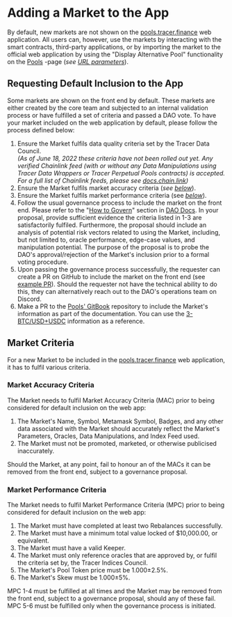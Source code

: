 # Adding a Market to the App

By default, new markets are not shown on the [pools.tracer.finance](https://pools.tracer.finance/) web application. All users can, however, use the markets by interacting with the smart contracts, third-party applications, or by importing the market to the official web application by using the "Display Alternative Pool" functionality on the [Pools](https://pools.tracer.finance/pools/) -page (_see_ [_URL parameters_](../../developer-resources/url-parameters.md)).

## Requesting Default Inclusion to the App

Some markets are shown on the front end by default. These markets are either created by the core team and subjected to an internal validation process or have fulfilled a set of criteria and passed a DAO vote. To have your market included on the web application by default, please follow the process defined below:

1. Ensure the Market fulfils data quality criteria set by the Tracer Data Council.\
   _(As of June 18, 2022 these criteria have not been rolled out yet. Any verified Chainlink feed (with or without any Data Manipulations using Tracer Data Wrappers or Tracer Perpetual Pools contracts) is accepted. For a full list of Chainlink feeds, please see_ [_docs.chain.link_](https://docs.chain.link/docs/arbitrum-price-feeds/)_)_
2. Ensure the Market fulfils market accuracy criteria (_see_ [_below_](adding-a-market-to-the-app.md#market-accuracy-criteria)).
3. Ensure the Market fulfils market performance criteria (see [_below_](adding-a-market-to-the-app.md#undefined)).
4. Follow the usual governance process to include the market on the front end. Please refer to the "[How to Govern](https://dao.docs.tracer.finance/governance/governors#how-to-govern)" section in [DAO Docs](https://app.gitbook.com/o/-MbdsGfc3PEsikGQpmCo/s/c7RWzlPWCpuLBm0Xz4Xw/). In your proposal, provide sufficient evidence the criteria listed in 1-3 are satisfactorily fulfiled. Furthermore, the proposal should include an analysis of potential risk vectors related to using the Market, including, but not limited to, oracle performance, edge-case values, and manipulation potential. The purpose of the proposal is to probe the DAO's approval/rejection of the Market's inclusion prior to a formal voting procedure.
5. Upon passing the governance process successfully, the requester can create a PR on GitHub to include the market on the front end (see [example PR](https://github.com/mycelium-ethereum/perpetual-api/pull/125)). Should the requester not have the technical ability to do this, they can alternatively reach out to the DAO's operations team on Discord.
6. Make a PR to the [Pools' GitBook](https://github.com/tracer-protocol/docs-pools) repository to include the Market's information as part of the documentation. You can use the [3-BTC/USD+USDC](https://pools.docs.tracer.finance/advanced-topics/markets-arbitrum-one/crypto) information as a reference.

## Market Criteria

For a new Market to be included in the [pools.tracer.finance](https://pools.tracer.finance/) web application, it has to fulfil various criteria.

### Market Accuracy Criteria

The Market needs to fulfil Market Accuracy Criteria (MAC) prior to being considered for default inclusion on the web app:

1. The Market's Name, Symbol, Metamask Symbol, Badges, and any other data associated with the Market should accurately reflect the Market's Parameters, Oracles, Data Manipulations, and Index Feed used.
2. The Market must not be promoted, marketed, or otherwise publicised inaccurately.

Should the Market, at any point, fail to honour an of the MACs it can be removed from the front end, subject to a governance proposal.

### Market Performance Criteria

The Market needs to fulfil Market Performance Criteria (MPC) prior to being considered for default inclusion on the web app:

1. The Market must have completed at least two Rebalances successfully.
2. The Market must have a minimum total value locked of $10,000.00, or equivalent.
3. The Market must have a valid Keeper.
4. The Market must only reference oracles that are approved by, or fulfil the criteria set by, the Tracer Indices Council.
5. The Market's Pool Token price must be 1.000±2.5%.
6. The Market's Skew must be 1.000±5%.

MPC 1-4 must be fulfilled at all times and the Market may be removed from the front end, subject to a governance proposal, should any of these fail. MPC 5-6 must be fulfilled only when the governance process is initiated.
